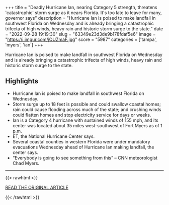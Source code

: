 +++
title = "Deadly Hurricane Ian, nearing Category 5 strength, threatens 'catastrophic' storm surge as it nears Florida. It's too late to leave for many, governor says"
description = "Hurricane Ian is poised to make landfall in southwest Florida on Wednesday and is already bringing a catastrophic trifecta of high winds, heavy rain and historic storm surge to the state."
date = "2022-09-28 19:19:30"
slug = "63349e23d3de9b178fdaf5e6"
image = "https://i.imgur.com/jOUZmaF.jpg"
score = "5987"
categories = ['tampa', 'myers', 'ian']
+++

Hurricane Ian is poised to make landfall in southwest Florida on Wednesday and is already bringing a catastrophic trifecta of high winds, heavy rain and historic storm surge to the state.

## Highlights

- Hurricane Ian is poised to make landfall in southwest Florida on Wednesday.
- Storm surge up to 18 feet is possible and could swallow coastal homes; rain could cause flooding across much of the state; and crushing winds could flatten homes and stop electricity service for days or weeks.
- Ian is a Category 4 hurricane with sustained winds of 155 mph, and its center was located about 35 miles west-southwest of Fort Myers as of 1 p.m.
- ET, the National Hurricane Center says.
- Several coastal counties in western Florida were under mandatory evacuations Wednesday ahead of Hurricane Ian making landfall, the center says.
- “Everybody is going to see something from this” – CNN meteorologist Chad Myers.

---

{{< rawhtml >}}
  <p class="article-category">
    <a target="_blank" href="https://www.cnn.com/2022/09/28/weather/hurricane-ian-florida-path-wednesday/index.html">READ THE ORIGINAL ARTICLE</a>
  </p>
{{< /rawhtml >}}
